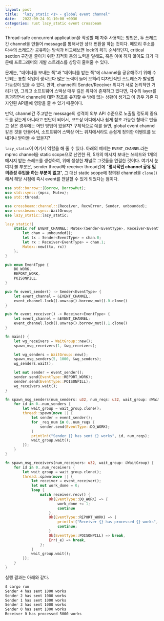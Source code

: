 ```yaml
---
layout: post
title:  "lazy_static <1> - global event channel"
date:   2022-09-24 01:10:00 +0930
categories: rust lazy_static event crossbeam
---
```


Thread-safe concurrent application을 작성할 때 자주 사용되는 방법은,
두 쓰레드간 channel을 만들어 message를 통해서만 상태 변환을 하는 것이다. 
메모리 주소를 다수의 쓰레드간 공유하는 방식과 비교해보면 lock의 획득 순서라던지, critical section 구간을
줄이기 위한 최적화 등의 노력을 덜해도, 혹은 아예 하지 않아도 되기 때문에 프로그래머의 개발 스트레스를 
상당히 줄여줄 수 있다.

문제는, "데이터를 보내는 쪽"과 "데이터를 받는 쪽"에 channel을 공유해주기 위해 수반되는 통합 작업이
생각보다 많은 노력이 들어 오히려 디자인적인 스트레스가 발생할 가능성이 있을 수 있다. 
만약, channel의 Sender/Receiver 위치가 서로 논리적인 거리가 먼, 그리고 소프트웨어 스택상 매우 깊은 위치에 
존재하고 있다면, 다수의 layer를 통과하면서 channel에 대한 참조를 유지할 수 밖에 없는 상황이 생기고 
이 경우 기존 디자인된 API들에 영향을 줄 수 있기 때문이다.

만약, channel간 주고받는 message의 성격이 외부 API 수준으로 노출될 정도의 중요도를 갖는게 아니라고 판단이
되어서, 코드상 어디에서나 쉽게 참조 가능한 형태로 만들고 싶은 경우에는 어떤 방법이 있을지? 
구체적으로 예를 들면, global event channel 같은 것을 만들어서, 소프트웨어 스택상 어느 위치에서라도 손쉽게 
정의한 이벤트를 보내거나 받아볼 수 있을지?

`lazy_static`이 여기서 역할을 해 줄 수 있다. 아래의 예제는 `EVENT_CHANNEL`라는 mpmc channel을 
static scope으로 선언한 뒤, 5개의 메시지 보내는 쓰레드와 1개의 메시지 받는 쓰레드를 생성하여, 위에 생성한
채널로 그것들을 연결한 것이다.
여기서 눈여겨 볼 부분은, sender thread와 receiver thread간에     "**명시적인 
channel 공유 및 의존성 주입을 하는 부분이 없고**", 그 대신 static scope에 정의된 channel을 `clone()`해서 
해당 시점에 즉시 event를 전달할 수 있게 되었다는 점이다.   


```rust
use std::borrow::{Borrow, BorrowMut};
use std::sync::{mpsc, Mutex};
use std::thread;

use crossbeam::channel::{Receiver, RecvError, Sender, unbounded};
use crossbeam::sync::WaitGroup;
use lazy_static::lazy_static;

lazy_static!{
    static ref EVENT_CHANNEL: Mutex<(Sender<EventType>, Receiver<EventType>)> = {
        let chan = unbounded();
        let tx : Sender<EventType> = chan.0;
        let rx : Receiver<EventType> = chan.1;
        Mutex::new((tx, rx))
    };
}

pub enum EventType {
    DO_WORK,
    REPORT_WORK,
    POISONPILL,
}

pub fn event_sender() -> Sender<EventType> {
    let event_channel = &EVENT_CHANNEL;
    event_channel.lock().unwrap().borrow_mut().0.clone()
}

pub fn event_receiver() -> Receiver<EventType> {
    let event_channel = &EVENT_CHANNEL;
    event_channel.lock().unwrap().borrow_mut().1.clone()
}

fn main() {
    let wg_receivers = WaitGroup::new();
    spawn_msg_receivers(1, &wg_receivers);

    let wg_senders = WaitGroup::new();
    spawn_msg_senders(5, 1000, &wg_senders);
    wg_senders.wait();

    let mut sender = event_sender();
    sender.send(EventType::REPORT_WORK);
    sender.send(EventType::POISONPILL);
    wg_receivers.wait();
}

fn spawn_msg_senders(num_senders: u32, num_reqs: u32, wait_group: &WaitGroup) {
    for id in 0..num_senders {
        let wait_group = wait_group.clone();
        thread::spawn(move || {
            let sender = event_sender();
            for _req_num in 0..num_reqs {
                sender.send(EventType::DO_WORK);
            }
            println!("Sender {} has sent {} works", id, num_reqs);
            wait_group.wait();
        });
    }
}

fn spawn_msg_receivers(num_receivers: u32, wait_group: &WaitGroup) {
    for id in 0..num_receivers {
        let wait_group = wait_group.clone();
        thread::spawn(move || {
            let receiver = event_receiver();
            let mut work_done = 0;
            loop {
                match receiver.recv() {
                    Ok(EventType::DO_WORK) => {
                        work_done += 1;
                        continue
                    },
                    Ok(EventType::REPORT_WORK) => {
                        println!("Receiver {} has processed {} works", id, work_done);
                        continue;
                    }
                    Ok(EventType::POISONPILL) => break,
                    Err(_e) => break,
                };
            }
            wait_group.wait();
        });
    }
}
```

실행 결과는 아래와 같다.

```bash
$ cargo run
Sender 4 has sent 1000 works
Sender 2 has sent 1000 works
Sender 1 has sent 1000 works
Sender 3 has sent 1000 works
Sender 0 has sent 1000 works
Receiver 0 has processed 5000 works
```